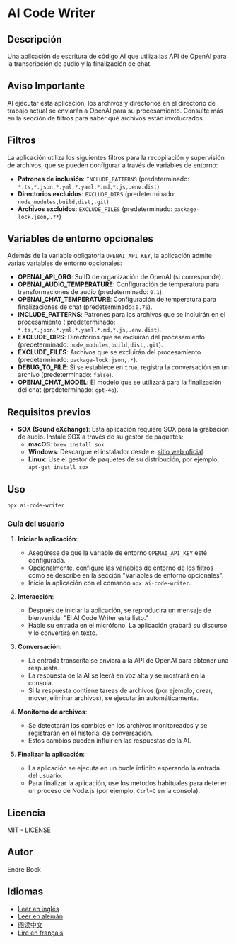 # AI Code Writer

## Descripción

Una aplicación de escritura de código AI que utiliza las API de OpenAI para la transcripción de audio y la finalización
de chat.

## Aviso Importante

Al ejecutar esta aplicación, los archivos y directorios en el directorio de trabajo actual se enviarán a OpenAI para su
procesamiento. Consulte más en la sección de filtros para saber qué archivos están involucrados.

## Filtros

La aplicación utiliza los siguientes filtros para la recopilación y supervisión de archivos, que se pueden configurar a
través de variables de entorno:

- **Patrones de inclusión**: `INCLUDE_PATTERNS` (predeterminado: `*.ts,*.json,*.yml,*.yaml,*.md,*.js,.env.dist`)
- **Directorios excluidos**: `EXCLUDE_DIRS` (predeterminado: `node_modules,build,dist,.git`)
- **Archivos excluidos**: `EXCLUDE_FILES` (predeterminado: `package-lock.json,.?*`)

## Variables de entorno opcionales

Además de la variable obligatoria `OPENAI_API_KEY`, la aplicación admite varias variables de entorno opcionales:

- **OPENAI_API_ORG**: Su ID de organización de OpenAI (si corresponde).
- **OPENAI_AUDIO_TEMPERATURE**: Configuración de temperatura para transformaciones de audio (predeterminado: `0.1`).
- **OPENAI_CHAT_TEMPERATURE**: Configuración de temperatura para finalizaciones de chat (predeterminado: `0.75`).
- **INCLUDE_PATTERNS**: Patrones para los archivos que se incluirán en el procesamiento (
  predeterminado: `*.ts,*.json,*.yml,*.yaml,*.md,*.js,.env.dist`).
- **EXCLUDE_DIRS**: Directorios que se excluirán del procesamiento (predeterminado: `node_modules,build,dist,.git`).
- **EXCLUDE_FILES**: Archivos que se excluirán del procesamiento (predeterminado: `package-lock.json,.*`).
- **DEBUG_TO_FILE**: Si se establece en `true`, registra la conversación en un archivo (predeterminado: `false`).
- **OPENAI_CHAT_MODEL**: El modelo que se utilizará para la finalización del chat (predeterminado: `gpt-4o`).

## Requisitos previos

- **SOX (Sound eXchange)**: Esta aplicación requiere SOX para la grabación de audio. Instale SOX a través de su gestor
  de paquetes:
    - **macOS**: `brew install sox`
    - **Windows**: Descargue el instalador desde el [sitio web oficial](http://sox.sourceforge.net/)
    - **Linux**: Use el gestor de paquetes de su distribución, por ejemplo, `apt-get install sox`

## Uso

```sh
npx ai-code-writer
```

### Guía del usuario

1. **Iniciar la aplicación**:
    - Asegúrese de que la variable de entorno `OPENAI_API_KEY` esté configurada.
    - Opcionalmente, configure las variables de entorno de los filtros como se describe en la sección "Variables de
      entorno opcionales".
    - Inicie la aplicación con el comando `npx ai-code-writer`.

2. **Interacción**:
    - Después de iniciar la aplicación, se reproducirá un mensaje de bienvenida: "El AI Code Writer está listo."
    - Hable su entrada en el micrófono. La aplicación grabará su discurso y lo convertirá en texto.

3. **Conversación**:
    - La entrada transcrita se enviará a la API de OpenAI para obtener una respuesta.
    - La respuesta de la AI se leerá en voz alta y se mostrará en la consola.
    - Si la respuesta contiene tareas de archivos (por ejemplo, crear, mover, eliminar archivos), se ejecutarán
      automáticamente.

4. **Monitoreo de archivos**:
    - Se detectarán los cambios en los archivos monitoreados y se registrarán en el historial de conversación.
    - Estos cambios pueden influir en las respuestas de la AI.

5. **Finalizar la aplicación**:
    - La aplicación se ejecuta en un bucle infinito esperando la entrada del usuario.
    - Para finalizar la aplicación, use los métodos habituales para detener un proceso de Node.js (por ejemplo, `Ctrl+C`
      en la consola).

## Licencia

MIT - [LICENSE](./LICENSE)

## Autor

Endre Bock

## Idiomas

- [Leer en inglés](./README.md)
- [Leer en alemán](./README_de.md)
- [阅读中文](./README_zh.md)
- [Lire en français](./README_fr.md)

